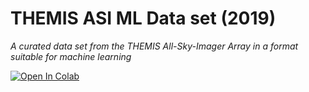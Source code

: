 # THEMIS ASI ML Data set (2019)
*A curated data set from the THEMIS All-Sky-Imager Array in a format suitable for machine learning*

[![Open In Colab](https://colab.research.google.com/assets/colab-badge.svg)](https://colab.research.google.com/github/spaceml-org/AuroraML/blob/main/01_ThemisML_dataset_2019/ThemisML_colab.ipynb)


